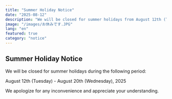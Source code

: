 ```yaml
---
title: "Summer Holiday Notice"
date: "2025-08-12"
description: "We will be closed for summer holidays from August 12th (Tue) to August 20th (Wed)."
image: "/images/お休みです.JPG"
lang: "en"
featured: true
category: "notice"
---
```


## Summer Holiday Notice

We will be closed for summer holidays during the following period:

August 12th (Tuesday) - August 20th (Wednesday), 2025

We apologize for any inconvenience and appreciate your understanding.
